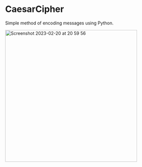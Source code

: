 # CaesarCipher
Simple method of encoding messages using Python.

<img width="423" alt="Screenshot 2023-02-20 at 20 59 56" src="https://user-images.githubusercontent.com/57507219/220215159-7634ba65-9d3c-4425-bf85-731bdc8b52f2.png">
